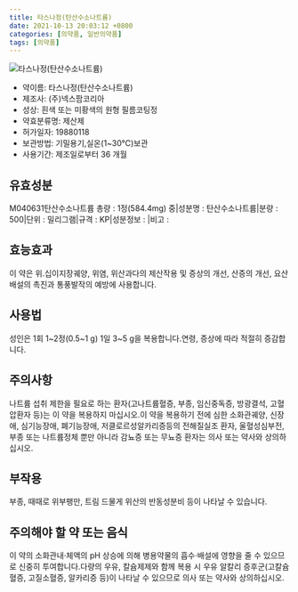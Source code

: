 ```yaml
---
title: 타스나정(탄산수소나트륨)
date: 2021-10-13 20:03:12 +0800
categories: [의약품, 일반의약품]
tags: [의약품]
---
```

![타스나정(탄산수소나트륨)](https://nedrug.mfds.go.kr/pbp/cmn/itemImageDownload/1O0bxj5FjxR)

- 약이름: 타스나정(탄산수소나트륨)
- 제조사: (주)넥스팜코리아
- 성상: 흰색 또는 미황색의 원형 필름코팅정
- 약효분류명: 제산제
- 허가일자: 19880118
- 보관방법: 기밀용기,실온(1~30℃)보관
- 사용기간: 제조일로부터 36 개월
## 유효성분
M040631탄산수소나트륨
총량 : 1정(584.4mg) 중|성분명 : 탄산수소나트륨|분량 : 500|단위 : 밀리그램|규격 : KP|성분정보 : |비고 :
## 효능효과
이 약은 위.십이지장궤양, 위염, 위산과다의 제산작용 및 증상의 개선, 산증의 개선, 요산배설의 촉진과 통풍발작의 예방에 사용합니다.
## 사용법
성인은 1회 1~2정(0.5~1 g) 1일 3~5 g을 복용합니다.연령, 증상에 따라 적절히 증감합니다.
## 주의사항
나트륨 섭취 제한을 필요로 하는 환자(고나트륨혈증, 부종, 임신중독증, 방광결석, 고혈압환자 등)는 이 약을 복용하지 마십시오.이 약을 복용하기 전에 심한 소화관궤양, 신장애, 심기능장애, 폐기능장애, 저클로르성알카리증등의 전해질실조 환자, 울혈성심부전, 부종 또는 나트륨정체 뿐만 아니라 감뇨증 또는 무뇨증 환자는 의사 또는 약사와 상의하십시오.
## 부작용
부종, 때때로 위부팽만, 트림 드물게 위산의 반동성분비 등이 나타날 수 있습니다.
## 주의해야 할 약 또는 음식
이 약의 소화관내·체액의 pH 상승에 의해 병용약물의 흡수·배설에 영향을 줄 수 있으므로 신중히 투여합니다.다량의 우유, 칼슘제제와 함께 복용 시 우유 알칼리 증후군(고칼슘혈증, 고질소혈증, 알카리증 등)이 나타날 수 있으므로 의사 또는 약사와 상의하십시오.

